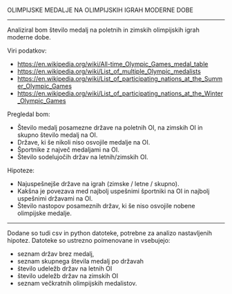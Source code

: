 OLIMPIJSKE MEDALJE NA OLIMPIJSKIH IGRAH MODERNE DOBE
_____________________________________________________________________________________________

Analiziral bom število medalj na poletnih in zimskih olimpijskih igrah moderne dobe.

Viri podatkov:
- https://en.wikipedia.org/wiki/All-time_Olympic_Games_medal_table
- https://en.wikipedia.org/wiki/List_of_multiple_Olympic_medalists
- https://en.wikipedia.org/wiki/List_of_participating_nations_at_the_Summer_Olympic_Games
- https://en.wikipedia.org/wiki/List_of_participating_nations_at_the_Winter_Olympic_Games


Pregledal bom:

- Število medalj posamezne države na poletnih OI, na zimskih OI in skupno število medalj na OI.
- Države, ki še nikoli niso osvojile medalje na OI.
- Športnike z največ medaljami na OI.
- Število sodelujočih držav na letnih/zimskih OI.


Hipoteze:

- Najuspešnejše države na igrah (zimske / letne / skupno).
- Kakšna je povezava med najbolj uspešnimi športniki na OI in najbolj uspešnimi državami na OI.
- Število nastopov posameznih držav, ki še niso osvojile nobene olimpijske medalje.
_______________________________________________________________________________________________


Dodane so tudi csv in python datoteke, potrebne za analizo nastavljenih hipotez. Datoteke so 
ustrezno poimenovane in vsebujejo:

- seznam držav brez medalj,
- seznam skupnega števila medalj po državah
- število udeležb držav na letnih OI
- število udeležb držav na zimskih OI
- seznam večkratnih olimpijskih medalistov.
